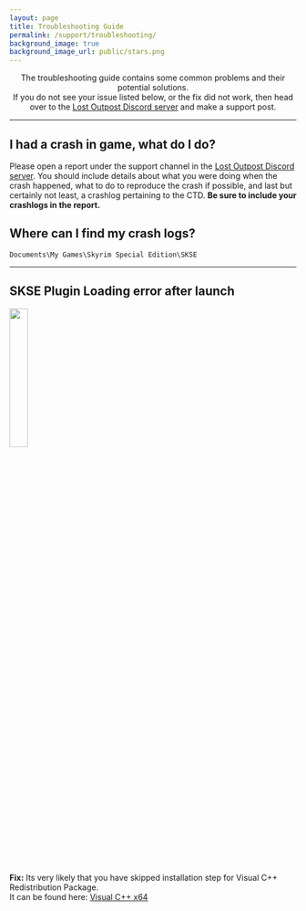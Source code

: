```yaml
---
layout: page
title: Troubleshooting Guide
permalink: /support/troubleshooting/
background_image: true
background_image_url: public/stars.png
---
```


<div style="text-align: center;">
The troubleshooting guide contains some common problems and their potential solutions.
<br>
If you do not see your issue listed below, or the fix did not work, then head over to the <a href="https://discord.gg/WF66mMu">Lost Outpost Discord server</a> and make a support post.
</div>

<div class="centerdiv">
  <hr class="thin-hr">
</div>

## I had a crash in game, what do I do?

Please open a report under the support channel in the [Lost Outpost Discord server](https://discord.gg/WF66mMu). You should include details about what you were doing when the crash happened, what to do to reproduce the crash if possible, and last but certainly not least, a crashlog pertaining to the CTD. **Be sure to include your crashlogs in the report.**

## Where can I find my crash logs?

`Documents\My Games\Skyrim Special Edition\SKSE`

<div class="centerdiv">
  <hr class="thin-hr">
</div>

## SKSE Plugin Loading error after launch

<div class="centerdiv">
    <img src="{{ site.baseurl }}/assets/siteImages/vccmissing.png" width="25%" style="margin-right: 0.5%;" class="dropshadow">
</div>

**Fix:** Its very likely that you have skipped installation step for Visual C++ Redistribution Package.\
It can be found here: [Visual C++ x64](https://aka.ms/vs/17/release/vc_redist.x64.exe)